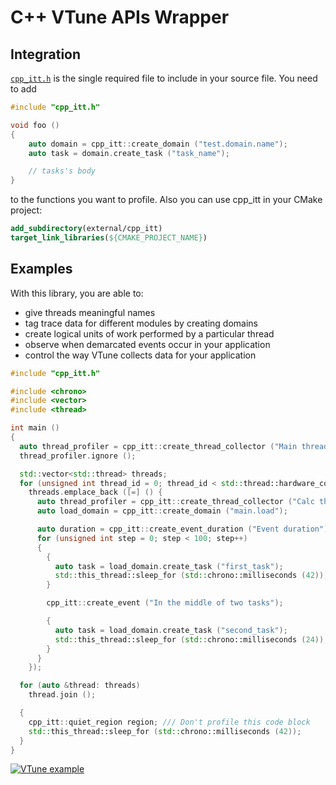 # C++ VTune APIs Wrapper

## Integration

[`cpp_itt.h`](https://github.com/senior-zero/cpp_itt/blob/master/include/cpp_itt.h) is the single required file to include
in your source file. You need to add

```cpp
#include "cpp_itt.h"

void foo ()
{
    auto domain = cpp_itt::create_domain ("test.domain.name");
    auto task = domain.create_task ("task_name");

    // tasks's body
}
```

to the functions you want to profile. Also you can use cpp_itt in your CMake project:

```cmake
add_subdirectory(external/cpp_itt)
target_link_libraries(${CMAKE_PROJECT_NAME})
```

## Examples
With this library, you are able to:

- give threads meaningful names
- tag trace data for different modules by creating domains
- create logical units of work performed by a particular thread
- observe when demarcated events occur in your application
- control the way VTune collects data for your application

```cpp
#include "cpp_itt.h"

#include <chrono>
#include <vector>
#include <thread>

int main ()
{
  auto thread_profiler = cpp_itt::create_thread_collector ("Main thread");
  thread_profiler.ignore ();

  std::vector<std::thread> threads;
  for (unsigned int thread_id = 0; thread_id < std::thread::hardware_concurrency (); thread_id++)
    threads.emplace_back ([=] () {
      auto thread_profiler = cpp_itt::create_thread_collector ("Calc thread " + std::to_string (thread_id));
      auto load_domain = cpp_itt::create_domain ("main.load");

      auto duration = cpp_itt::create_event_duration ("Event duration");
      for (unsigned int step = 0; step < 100; step++)
      {
        {
          auto task = load_domain.create_task ("first_task");
          std::this_thread::sleep_for (std::chrono::milliseconds (42));
        }

        cpp_itt::create_event ("In the middle of two tasks");

        {
          auto task = load_domain.create_task ("second_task");
          std::this_thread::sleep_for (std::chrono::milliseconds (24));
        }
      }
    });

  for (auto &thread: threads)
    thread.join ();

  {
    cpp_itt::quiet_region region; /// Don't profile this code block
    std::this_thread::sleep_for (std::chrono::milliseconds (42));
  }
}
```

[![VTune example](https://raw.githubusercontent.com/senior-zero/cpp_itt/master/doc/vtune.png)]()
